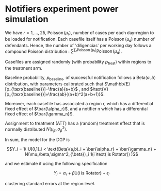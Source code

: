 # Notifiers experiment power simulation

We have $r=1,\ldots, 25$, $\operatorname{Poisson}(\mu_r)$, number of cases per each day-region to be loaded for notification. Each casefile itself has a $\operatorname{Poisson}(\mu_d)$ number of defendants. Hence, the number of 'diligencias' per working day follows a compound Poisson distribution : $\sum^{\sum_{r} \operatorname{Poisson}(\mu_r)} \operatorname{Poisson}(\mu_d)$. 

Casefiles are assigned randomly (with probability $p_{\text{treat}}$) within regions to the treatment arm. 

Baseline probability, $p_{\text{baseline}}$, of successful notification follows a $\text{Beta}(a,b)$ distribution, with parameters calibrated such that $\mathbb{E}[p_{\text{baseline}}]=\frac{a}{a+b}$ , and $\text{V}[p_{\text{baseline}}]=\frac{ab}{(a+b)^2(a+b+1)}$. 

Moreover, each casefile has associated a region r, which has a differential fixed effect of $\bar{\alpha_r}$, and a notifier n which has a differential fixed effect of $\bar{\gamma_n}$. 

Assignment to treatment (ATT) has a (random) treatment effect that is normally distributed $N(\mu_\beta,\sigma^2_{\beta})$. 

In sum, the model for the DGP is 

$$Y_i = 1( U[0,1]_i < \text{Beta}(a,b)_i + \bar{\alpha_r} + \bar{\gamma_n} + N(\mu_\beta,\sigma^2_{\beta})_i 1(i \text{ is Rotator}) )$$

and we estimate it using the following specification

$$Y_{i} = \alpha_{r}  + \beta \mathds{1}(i \text{ is Rotator}) + \epsilon_{i}$$

clustering standard errors at the region level.
